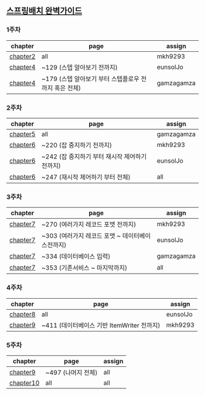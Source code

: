 ## [스프링배치 완벽가이드](http://www.yes24.com/product/goods/99422216)

### 1주차

|chapter|page|assign|
|---|---|---|
|[chapter2](https://github.com/LatsStudy/spring_batch/blob/main/chapter2/spring_batch.md)|all|mkh9293|
|[chapter4](https://github.com/LatsStudy/spring_batch/blob/main/chapter4/job.md)|~129 (스텝 알아보기 전까지) |eunsolJo|
|[chapter4](https://github.com/LatsStudy/spring_batch/blob/main/chapter4/step.md)|~179 (스텝 알아보기 부터 스텝플로우 전까지 혹은 전체) |gamzagamza|


### 2주차

|chapter|page|assign|
|---|---|---|
|[chapter5](https://github.com/lets-study-hard/spring_batch/blob/main/chapter5/jobRepositoryAndMetadata.md)|all|gamzagamza|
|[chapter6](https://github.com/lets-study-hard/spring_batch/blob/main/chapter6/~JobStop.md)|~220 (잡 중지하기 전까지) |mkh9293|
|[chapter6](https://github.com/lets-study-hard/spring_batch/blob/main/chapter6/~restartingControll.md)|~242 (잡 중지하기 부터 재시작 제어하기 전까지) |eunsolJo|
|[chapter6]()|~247 (재시작 제어하기 부터 전체) |all|


### 3주차

|chapter|page|assign|
|---|---|---|
|[chapter7](https://github.com/lets-study-hard/spring_batch/blob/main/chapter7/mkh9293/ItemReader.md)|~270 (여러가지 레코드 포맷 전까지)|mkh9293|
|[chapter7](https://github.com/lets-study-hard/spring_batch/blob/main/chapter7/RecordFormat.md)|~303 (여러가지 레코드 포맷 ~ 데이터베이스전까지) |eunsolJo|
|[chapter7](https://github.com/lets-study-hard/spring_batch/blob/main/chapter7/gamzagamza/DatabaseInput.md)|~334 (데이터베이스 입력) |gamzagamza|
|[chapter7]()|~353 (기존서비스 ~ 마지막까지) |all|

### 4주차

|chapter|page|assign|
|---|---|---|
|[chapter8](https://github.com/lets-study-hard/spring_batch/blob/main/chapter8/ItemProcessor.md)|all|eunsolJo|
|[chapter9](https://github.com/lets-study-hard/spring_batch/blob/main/chapter9/mkh9293/ItemWriterWithFile.md)|~411 (데이터베이스 기반 ItemWriter 전까지) |mkh9293|

### 5주차

|chapter|page|assign|
|---|---|---|
|[chapter9]()|~497 (나머지 전체) |all|
|[chapter10]()|all |all|